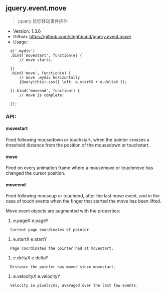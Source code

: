 ## jquery.event.move

> jquery 鼠标移动事件插件

* Version: 1.3.6
* Github: https://github.com/stephband/jquery.event.move
* Usage:
```
  $('.mydiv')
  .bind('movestart', function(e) {
      // move starts.

  })
  .bind('move', function(e) {
      // move .mydiv horizontally
      jQuery(this).css({ left: e.startX + e.deltaX });

  }).bind('moveend', function() {
      // move is complete!

  });
```

### API:

#### movestart

Fired following mousedown or touchstart, when the pointer crosses a threshold distance from the position of the mousedown or touchstart.

#### move

Fired on every animation frame where a mousemove or touchmove has changed the cursor position.

#### moveend

Fired following mouseup or touchend, after the last move event, and in the case of touch events when the finger that started the move has been lifted.

Move event objects are augmented with the properties:

  1. e.pageX  e.pageY
  ```
    Current page coordinates of pointer.
  ```
  1. e.startX e.startY
  ```
    Page coordinates the pointer had at movestart.
  ```
  1. e.deltaX e.deltaY
  ```
    Distance the pointer has moved since movestart.
  ```
  1. e.velocityX e.velocityY
  ```
    Velocity in pixels/ms, averaged over the last few events.
  ```
